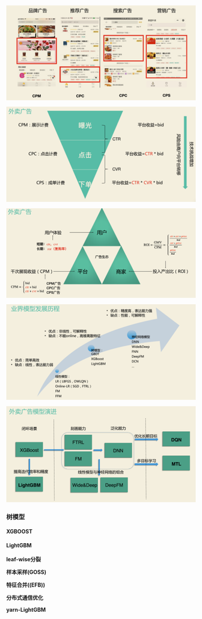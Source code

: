 ![image-20210803204926192](../picture/21/image-20210803204926192.png)

![image-20210803205017222](../picture/21/image-20210803205017222.png)

![image-20210803205251334](../picture/21/image-20210803205251334.png)

![image-20210803205322362](../picture/21/image-20210803205322362.png)

![image-20210803205350934](../picture/21/image-20210803205350934.png)

### 树模型

#### XGBOOST





#### LightGBM

**leaf-wise分裂**



**样本采样(GOSS)**



**特征合并((EFB))**



**分布式通信优化**



**yarn-LightGBM**



